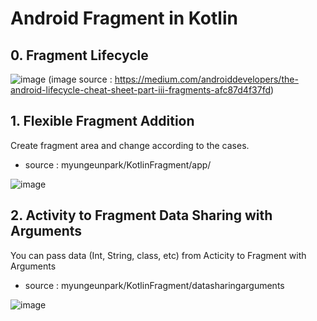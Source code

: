 # Android Fragment in Kotlin

## 0. Fragment Lifecycle
![image](https://user-images.githubusercontent.com/53125879/73795926-ae01af80-4760-11ea-9142-c585f37f1c38.png)
 (image source : https://medium.com/androiddevelopers/the-android-lifecycle-cheat-sheet-part-iii-fragments-afc87d4f37fd)

## 1. Flexible Fragment Addition 
Create fragment area and change according to the cases.

- source : myungeunpark/KotlinFragment/app/





![image](https://user-images.githubusercontent.com/53125879/73780046-9adfe700-4742-11ea-822e-5a75e85d1a76.png)


## 2. Activity to Fragment Data Sharing with Arguments 
You can pass data (Int, String, class, etc) from Acticity to Fragment with Arguments

- source : myungeunpark/KotlinFragment/datasharingarguments


![image](https://user-images.githubusercontent.com/53125879/73796512-392f7500-4762-11ea-9f36-040a5014d030.png)
